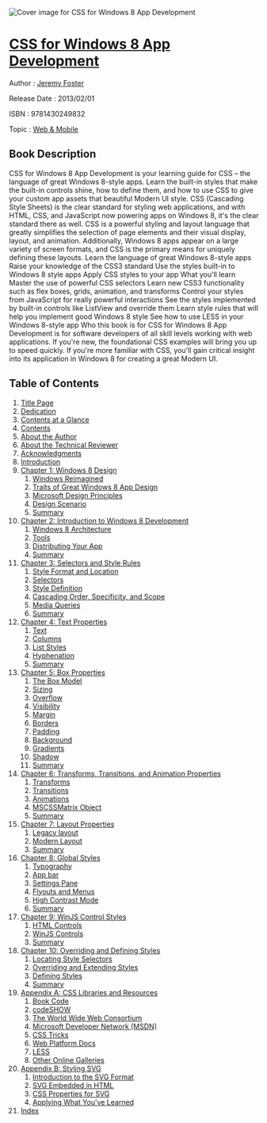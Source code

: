 ![Cover image for CSS for Windows 8 App Development](https://imgdetail.ebookreading.net/cover/cover/web_mobile/EB9781430249832.jpg)

[CSS for Windows 8 App Development](https://ebookreading.net/view/book/CSS+for+Windows+8+App+Development-EB9781430249832_1.html "CSS for Windows 8 App Development")
====================================================================================================================

Author : [Jeremy Foster](https://ebookreading.net/search/author/Jeremy+Foster)

Release Date : 2013/02/01

ISBN : 9781430249832

Topic : [Web & Mobile](https://ebookreading.net/search/category/web-mobile)

Book Description
-----------------

CSS for Windows 8 App Development is your learning guide for CSS – the language of great Windows 8-style apps. Learn the built-in styles that make the built-in controls shine, how to define them, and how to use CSS to give your custom app assets that beautiful Modern UI style.
CSS (Cascading Style Sheets) is the clear standard for styling web applications, and with HTML, CSS, and JavaScript now powering apps on Windows 8, it's the clear standard there as well. CSS is a powerful styling and layout language that greatly simplifies the selection of page elements and their visual display, layout, and animation. Additionally, Windows 8 apps appear on a large variety of screen formats, and CSS is the primary means for uniquely defining these layouts.
Learn the language of great Windows 8-style apps
Raise your knowledge of the CSS3 standard
Use the styles built-in to Windows 8 style apps
Apply CSS styles to your app
What you'll learn
Master the use of powerful CSS selectors
Learn new CSS3 functionality such as flex boxes, grids, animation, and transforms
Control your styles from JavaScript for really powerful interactions
See the styles implemented by built-in controls like ListView and override them
Learn style rules that will help you implement good Windows 8 style
See how to use LESS in your Windows 8-style app
Who this book is for
CSS for Windows 8 App Development is for software developers of all skill levels working with web applications. If you're new, the foundational CSS examples will bring you up to speed quickly. If you're more familiar with CSS, you'll gain critical insight into its application in Windows 8 for creating a great Modern UI.
              
Table of Contents
-----------------

1. [Title Page](https://ebookreading.net/view/book/CSS+for+Windows+8+App+Development-EB9781430249832_2.html)
1. [Dedication](https://ebookreading.net/view/book/CSS+for+Windows+8+App+Development-EB9781430249832_4.html)
1. [Contents at a Glance](https://ebookreading.net/view/book/CSS+for+Windows+8+App+Development-EB9781430249832_5.html)
1. [Contents](https://ebookreading.net/view/book/CSS+for+Windows+8+App+Development-EB9781430249832_6.html)
1. [About the Author](https://ebookreading.net/view/book/CSS+for+Windows+8+App+Development-EB9781430249832_7.html)
1. [About the Technical Reviewer](https://ebookreading.net/view/book/CSS+for+Windows+8+App+Development-EB9781430249832_8.html)
1. [Acknowledgments](https://ebookreading.net/view/book/CSS+for+Windows+8+App+Development-EB9781430249832_9.html)
1. [Introduction](https://ebookreading.net/view/book/CSS+for+Windows+8+App+Development-EB9781430249832_10.html)
1. [Chapter 1: Windows 8 Design](https://ebookreading.net/view/book/CSS+for+Windows+8+App+Development-EB9781430249832_11.html#Chap_1)
    1. [Windows Reimagined](https://ebookreading.net/view/book/CSS+for+Windows+8+App+Development-EB9781430249832_11.html#Sec1)
    1. [Traits of Great Windows 8 App Design](https://ebookreading.net/view/book/CSS+for+Windows+8+App+Development-EB9781430249832_11.html#Sec2)
    1. [Microsoft Design Principles](https://ebookreading.net/view/book/CSS+for+Windows+8+App+Development-EB9781430249832_11.html#Sec19)
    1. [Design Scenario](https://ebookreading.net/view/book/CSS+for+Windows+8+App+Development-EB9781430249832_11.html#Sec25)
    1. [Summary](https://ebookreading.net/view/book/CSS+for+Windows+8+App+Development-EB9781430249832_11.html#Sec28)
1. [Chapter 2: Introduction to Windows 8 Development](https://ebookreading.net/view/book/CSS+for+Windows+8+App+Development-EB9781430249832_12.html#Chap_2)
    1. [Windows 8 Architecture](https://ebookreading.net/view/book/CSS+for+Windows+8+App+Development-EB9781430249832_12.html#Sec1)
    1. [Tools](https://ebookreading.net/view/book/CSS+for+Windows+8+App+Development-EB9781430249832_12.html#Sec2)
    1. [Distributing Your App](https://ebookreading.net/view/book/CSS+for+Windows+8+App+Development-EB9781430249832_12.html#Sec14)
    1. [Summary](https://ebookreading.net/view/book/CSS+for+Windows+8+App+Development-EB9781430249832_12.html#Sec17)
1. [Chapter 3: Selectors and Style Rules](https://ebookreading.net/view/book/CSS+for+Windows+8+App+Development-EB9781430249832_13.html#Chap_3)
    1. [Style Format and Location](https://ebookreading.net/view/book/CSS+for+Windows+8+App+Development-EB9781430249832_13.html#Sec1)
    1. [Selectors](https://ebookreading.net/view/book/CSS+for+Windows+8+App+Development-EB9781430249832_13.html#Sec6)
    1. [Style Definition](https://ebookreading.net/view/book/CSS+for+Windows+8+App+Development-EB9781430249832_13.html#Sec28)
    1. [Cascading Order, Specificity, and Scope](https://ebookreading.net/view/book/CSS+for+Windows+8+App+Development-EB9781430249832_13.html#Sec31)
    1. [Media Queries](https://ebookreading.net/view/book/CSS+for+Windows+8+App+Development-EB9781430249832_13.html#Sec35)
    1. [Summary](https://ebookreading.net/view/book/CSS+for+Windows+8+App+Development-EB9781430249832_13.html#Sec36)
1. [Chapter 4: Text Properties](https://ebookreading.net/view/book/CSS+for+Windows+8+App+Development-EB9781430249832_14.html#Chap_4)
    1. [Text](https://ebookreading.net/view/book/CSS+for+Windows+8+App+Development-EB9781430249832_14.html#Sec1)
    1. [Columns](https://ebookreading.net/view/book/CSS+for+Windows+8+App+Development-EB9781430249832_14.html#Sec21)
    1. [List Styles](https://ebookreading.net/view/book/CSS+for+Windows+8+App+Development-EB9781430249832_14.html#Sec26)
    1. [Hyphenation](https://ebookreading.net/view/book/CSS+for+Windows+8+App+Development-EB9781430249832_14.html#Sec27)
    1. [Summary](https://ebookreading.net/view/book/CSS+for+Windows+8+App+Development-EB9781430249832_14.html#Sec32)
1. [Chapter 5: Box Properties](https://ebookreading.net/view/book/CSS+for+Windows+8+App+Development-EB9781430249832_15.html#Chap_5)
    1. [The Box Model](https://ebookreading.net/view/book/CSS+for+Windows+8+App+Development-EB9781430249832_15.html#Sec1)
    1. [Sizing](https://ebookreading.net/view/book/CSS+for+Windows+8+App+Development-EB9781430249832_15.html#Sec2)
    1. [Overflow](https://ebookreading.net/view/book/CSS+for+Windows+8+App+Development-EB9781430249832_15.html#Sec3)
    1. [Visibility](https://ebookreading.net/view/book/CSS+for+Windows+8+App+Development-EB9781430249832_15.html#Sec4)
    1. [Margin](https://ebookreading.net/view/book/CSS+for+Windows+8+App+Development-EB9781430249832_15.html#Sec5)
    1. [Borders](https://ebookreading.net/view/book/CSS+for+Windows+8+App+Development-EB9781430249832_15.html#Sec6)
    1. [Padding](https://ebookreading.net/view/book/CSS+for+Windows+8+App+Development-EB9781430249832_15.html#Sec7)
    1. [Background](https://ebookreading.net/view/book/CSS+for+Windows+8+App+Development-EB9781430249832_15.html#Sec8)
    1. [Gradients](https://ebookreading.net/view/book/CSS+for+Windows+8+App+Development-EB9781430249832_15.html#Sec17)
    1. [Shadow](https://ebookreading.net/view/book/CSS+for+Windows+8+App+Development-EB9781430249832_15.html#Sec18)
    1. [Summary](https://ebookreading.net/view/book/CSS+for+Windows+8+App+Development-EB9781430249832_15.html#Sec19)
1. [Chapter 6: Transforms, Transitions, and Animation Properties](https://ebookreading.net/view/book/CSS+for+Windows+8+App+Development-EB9781430249832_16.html#Chap_6)
    1. [Transforms](https://ebookreading.net/view/book/CSS+for+Windows+8+App+Development-EB9781430249832_16.html#Sec1)
    1. [Transitions](https://ebookreading.net/view/book/CSS+for+Windows+8+App+Development-EB9781430249832_16.html#Sec21)
    1. [Animations](https://ebookreading.net/view/book/CSS+for+Windows+8+App+Development-EB9781430249832_16.html#Sec22)
    1. [MSCSSMatrix Object](https://ebookreading.net/view/book/CSS+for+Windows+8+App+Development-EB9781430249832_16.html#Sec23)
    1. [Summary](https://ebookreading.net/view/book/CSS+for+Windows+8+App+Development-EB9781430249832_16.html#Sec24)
1. [Chapter 7: Layout Properties](https://ebookreading.net/view/book/CSS+for+Windows+8+App+Development-EB9781430249832_17.html#Chap_7)
    1. [Legacy layout](https://ebookreading.net/view/book/CSS+for+Windows+8+App+Development-EB9781430249832_17.html#Sec1)
    1. [Modern Layout](https://ebookreading.net/view/book/CSS+for+Windows+8+App+Development-EB9781430249832_17.html#Sec19)
    1. [Summary](https://ebookreading.net/view/book/CSS+for+Windows+8+App+Development-EB9781430249832_17.html#Sec46)
1. [Chapter 8: Global Styles](https://ebookreading.net/view/book/CSS+for+Windows+8+App+Development-EB9781430249832_18.html#Chap_8)
    1. [Typography](https://ebookreading.net/view/book/CSS+for+Windows+8+App+Development-EB9781430249832_18.html#Sec1)
    1. [App bar](https://ebookreading.net/view/book/CSS+for+Windows+8+App+Development-EB9781430249832_18.html#Sec5)
    1. [Settings Pane](https://ebookreading.net/view/book/CSS+for+Windows+8+App+Development-EB9781430249832_18.html#Sec6)
    1. [Flyouts and Menus](https://ebookreading.net/view/book/CSS+for+Windows+8+App+Development-EB9781430249832_18.html#Sec7)
    1. [High Contrast Mode](https://ebookreading.net/view/book/CSS+for+Windows+8+App+Development-EB9781430249832_18.html#Sec10)
    1. [Summary](https://ebookreading.net/view/book/CSS+for+Windows+8+App+Development-EB9781430249832_18.html#Sec11)
1. [Chapter 9: WinJS Control Styles](https://ebookreading.net/view/book/CSS+for+Windows+8+App+Development-EB9781430249832_19.html#Chap_9)
    1. [HTML Controls](https://ebookreading.net/view/book/CSS+for+Windows+8+App+Development-EB9781430249832_19.html#Sec1)
    1. [WinJS Controls](https://ebookreading.net/view/book/CSS+for+Windows+8+App+Development-EB9781430249832_19.html#Sec10)
    1. [Summary](https://ebookreading.net/view/book/CSS+for+Windows+8+App+Development-EB9781430249832_19.html#Sec22)
1. [Chapter 10: Overriding and Defining Styles](https://ebookreading.net/view/book/CSS+for+Windows+8+App+Development-EB9781430249832_20.html#Chap_10)
    1. [Locating Style Selectors](https://ebookreading.net/view/book/CSS+for+Windows+8+App+Development-EB9781430249832_20.html#Sec1)
    1. [Overriding and Extending Styles](https://ebookreading.net/view/book/CSS+for+Windows+8+App+Development-EB9781430249832_20.html#Sec2)
    1. [Defining Styles](https://ebookreading.net/view/book/CSS+for+Windows+8+App+Development-EB9781430249832_20.html#Sec7)
    1. [Summary](https://ebookreading.net/view/book/CSS+for+Windows+8+App+Development-EB9781430249832_20.html#Sec17)
1. [Appendix A: CSS Libraries and Resources](https://ebookreading.net/view/book/CSS+for+Windows+8+App+Development-EB9781430249832_21.html#App_1)
    1. [Book Code](https://ebookreading.net/view/book/CSS+for+Windows+8+App+Development-EB9781430249832_21.html#Sec1)
    1. [codeSHOW](https://ebookreading.net/view/book/CSS+for+Windows+8+App+Development-EB9781430249832_21.html#Sec2)
    1. [The World Wide Web Consortium](https://ebookreading.net/view/book/CSS+for+Windows+8+App+Development-EB9781430249832_21.html#Sec3)
    1. [Microsoft Developer Network (MSDN)](https://ebookreading.net/view/book/CSS+for+Windows+8+App+Development-EB9781430249832_21.html#Sec4)
    1. [CSS Tricks](https://ebookreading.net/view/book/CSS+for+Windows+8+App+Development-EB9781430249832_21.html#Sec5)
    1. [Web Platform Docs](https://ebookreading.net/view/book/CSS+for+Windows+8+App+Development-EB9781430249832_21.html#Sec6)
    1. [LESS](https://ebookreading.net/view/book/CSS+for+Windows+8+App+Development-EB9781430249832_21.html#Sec7)
    1. [Other Online Galleries](https://ebookreading.net/view/book/CSS+for+Windows+8+App+Development-EB9781430249832_21.html#Sec13)
1. [Appendix B: Styling SVG](https://ebookreading.net/view/book/CSS+for+Windows+8+App+Development-EB9781430249832_22.html#App_2)
    1. [Introduction to the SVG Format](https://ebookreading.net/view/book/CSS+for+Windows+8+App+Development-EB9781430249832_22.html#Sec1)
    1. [SVG Embedded in HTML](https://ebookreading.net/view/book/CSS+for+Windows+8+App+Development-EB9781430249832_22.html#Sec2)
    1. [CSS Properties for SVG](https://ebookreading.net/view/book/CSS+for+Windows+8+App+Development-EB9781430249832_22.html#Sec3)
    1. [Applying What You&#39;ve Learned](https://ebookreading.net/view/book/CSS+for+Windows+8+App+Development-EB9781430249832_22.html#Sec11)
1. [Index](https://ebookreading.net/view/book/CSS+for+Windows+8+App+Development-EB9781430249832_23.html)

